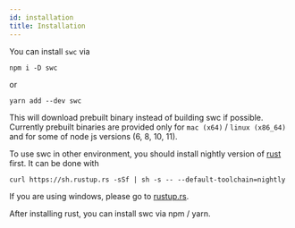```yaml
---
id: installation
title: Installation
---
```


You can install `swc` via

```
npm i -D swc
```
or
```
yarn add --dev swc
```


This will download prebuilt binary instead of building swc if possible.
Currently prebuilt binaries are provided only for `mac (x64)` / `linux (x86_64)` and for some of node js versions (6, 8, 10, 11).

To use swc in other environment, you should install nightly version of [rust](https://www.rust-lang.org/) first. It can be done with
```
curl https://sh.rustup.rs -sSf | sh -s -- --default-toolchain=nightly
```

If you are using windows, please go to [rustup.rs](https://rustup.rs).

After installing rust, you can install swc via npm / yarn.